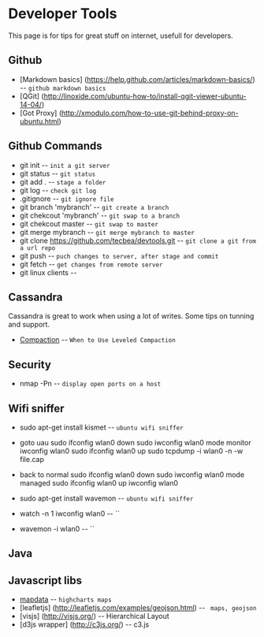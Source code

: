 
Developer Tools
===============

This page is for tips for great stuff on internet, usefull for developers.


Github
------
* [Markdown basics] (https://help.github.com/articles/markdown-basics/) -- `github markdown basics`
* [QGit] (http://linoxide.com/ubuntu-how-to/install-qgit-viewer-ubuntu-14-04/)
* [Got Proxy] (http://xmodulo.com/how-to-use-git-behind-proxy-on-ubuntu.html)

Github Commands
-------------
* git init -- `init a git server`
* git status -- `git status`
* git add . -- `stage a folder `
* git log -- `check git log`
* .gitignore -- `git ignore file`
* git branch 'mybranch' -- `git create a branch`
* git chekcout 'mybranch' -- `git swap to a branch`
* git chekcout master -- `git swap to master`
* git merge mybranch -- `git merge mybranch to master`
* git clone https://github.com/tecbea/devtools.git -- `git clone a git from a url repo`
* git push -- `puch changes to server, after stage and commit`
* git fetch -- `get changes from remote server`
* git linux clients -- 


Cassandra
---------
Cassandra is great to work when using a lot of writes.
Some tips on tunning and support.


* [Compaction](http://www.datastax.com/dev/blog/when-to-use-leveled-compaction) -- `When to Use Leveled Compaction`


Security
---------
* nmap -Pn <host> -- `display open ports on a host`

Wifi sniffer
---------
* sudo apt-get install kismet -- `ubuntu wifi sniffer`

* goto uau
sudo ifconfig wlan0 down
sudo iwconfig wlan0 mode monitor
iwconfig wlan0
sudo ifconfig wlan0 up
sudo tcpdump -i wlan0 -n -w file.cap

* back to normal
sudo ifconfig wlan0 down
sudo iwconfig wlan0 mode managed
sudo ifconfig wlan0 up
iwconfig wlan0


* sudo apt-get install wavemon -- `ubuntu wifi sniffer`
* watch -n 1 iwconfig wlan0 -- ``
* wavemon -i wlan0 -- ``



Java
----

Javascript libs
---------------
* [mapdata](http://code.highcharts.com/mapdata/) -- `highcharts maps`
* [leafletjs] (http://leafletjs.com/examples/geojson.html) -- ` maps, geojson`
* [visjs] (http://visjs.org/) -- Hierarchical Layout 
* [d3js wrapper] (http://c3js.org/) -- c3.js




